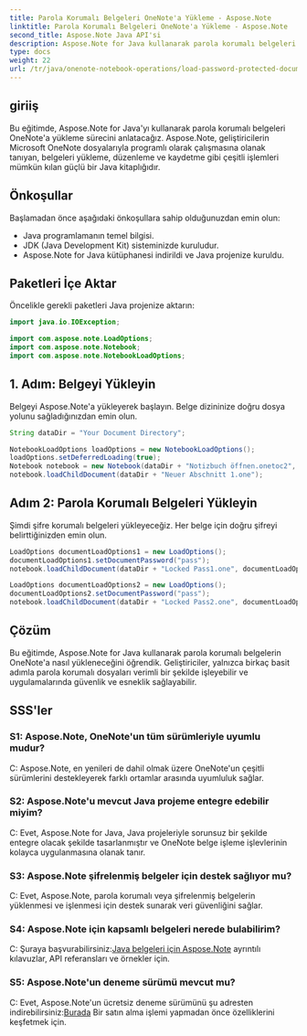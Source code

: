 ```yaml
---
title: Parola Korumalı Belgeleri OneNote'a Yükleme - Aspose.Note
linktitle: Parola Korumalı Belgeleri OneNote'a Yükleme - Aspose.Note
second_title: Aspose.Note Java API'si
description: Aspose.Note for Java kullanarak parola korumalı belgeleri OneNote'a nasıl yükleyeceğinizi öğrenin. Sorunsuz entegrasyon için adım adım kılavuzumuzu izleyin.
type: docs
weight: 22
url: /tr/java/onenote-notebook-operations/load-password-protected-documents/
---
```

## giriiş

Bu eğitimde, Aspose.Note for Java'yı kullanarak parola korumalı belgeleri OneNote'a yükleme sürecini anlatacağız. Aspose.Note, geliştiricilerin Microsoft OneNote dosyalarıyla programlı olarak çalışmasına olanak tanıyan, belgeleri yükleme, düzenleme ve kaydetme gibi çeşitli işlemleri mümkün kılan güçlü bir Java kitaplığıdır.

## Önkoşullar

Başlamadan önce aşağıdaki önkoşullara sahip olduğunuzdan emin olun:
- Java programlamanın temel bilgisi.
- JDK (Java Development Kit) sisteminizde kuruludur.
- Aspose.Note for Java kütüphanesi indirildi ve Java projenize kuruldu.

## Paketleri İçe Aktar

Öncelikle gerekli paketleri Java projenize aktarın:
```java
import java.io.IOException;

import com.aspose.note.LoadOptions;
import com.aspose.note.Notebook;
import com.aspose.note.NotebookLoadOptions;
```

## 1. Adım: Belgeyi Yükleyin

Belgeyi Aspose.Note'a yükleyerek başlayın. Belge dizininize doğru dosya yolunu sağladığınızdan emin olun.
```java
String dataDir = "Your Document Directory";

NotebookLoadOptions loadOptions = new NotebookLoadOptions();
loadOptions.setDeferredLoading(true);
Notebook notebook = new Notebook(dataDir + "Notizbuch öffnen.onetoc2", loadOptions);
notebook.loadChildDocument(dataDir + "Neuer Abschnitt 1.one");
```

## Adım 2: Parola Korumalı Belgeleri Yükleyin

Şimdi şifre korumalı belgeleri yükleyeceğiz. Her belge için doğru şifreyi belirttiğinizden emin olun.
```java
LoadOptions documentLoadOptions1 = new LoadOptions();
documentLoadOptions1.setDocumentPassword("pass");
notebook.loadChildDocument(dataDir + "Locked Pass1.one", documentLoadOptions1);

LoadOptions documentLoadOptions2 = new LoadOptions();
documentLoadOptions2.setDocumentPassword("pass");
notebook.loadChildDocument(dataDir + "Locked Pass2.one", documentLoadOptions2);
```

## Çözüm

Bu eğitimde, Aspose.Note for Java kullanarak parola korumalı belgelerin OneNote'a nasıl yükleneceğini öğrendik. Geliştiriciler, yalnızca birkaç basit adımla parola korumalı dosyaları verimli bir şekilde işleyebilir ve uygulamalarında güvenlik ve esneklik sağlayabilir.

## SSS'ler

### S1: Aspose.Note, OneNote'un tüm sürümleriyle uyumlu mudur?

C: Aspose.Note, en yenileri de dahil olmak üzere OneNote'un çeşitli sürümlerini destekleyerek farklı ortamlar arasında uyumluluk sağlar.

### S2: Aspose.Note'u mevcut Java projeme entegre edebilir miyim?

C: Evet, Aspose.Note for Java, Java projeleriyle sorunsuz bir şekilde entegre olacak şekilde tasarlanmıştır ve OneNote belge işleme işlevlerinin kolayca uygulanmasına olanak tanır.

### S3: Aspose.Note şifrelenmiş belgeler için destek sağlıyor mu?

C: Evet, Aspose.Note, parola korumalı veya şifrelenmiş belgelerin yüklenmesi ve işlenmesi için destek sunarak veri güvenliğini sağlar.

### S4: Aspose.Note için kapsamlı belgeleri nerede bulabilirim?

 C: Şuraya başvurabilirsiniz:[Java belgeleri için Aspose.Note](https://reference.aspose.com/note/java/) ayrıntılı kılavuzlar, API referansları ve örnekler için.

### S5: Aspose.Note'un deneme sürümü mevcut mu?

C: Evet, Aspose.Note'un ücretsiz deneme sürümünü şu adresten indirebilirsiniz:[Burada](https://releases.aspose.com/) Bir satın alma işlemi yapmadan önce özelliklerini keşfetmek için.